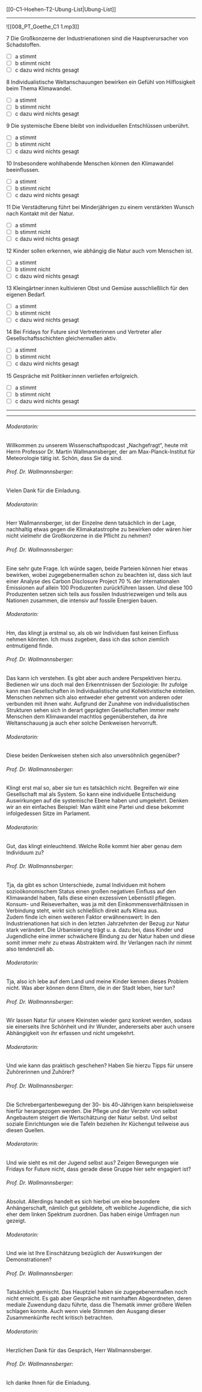 [[0-C1-Hoehen-T2-Ubung-List|Ubung-List]]

---

![[008_PT_Goethe_C1 1.mp3]]

7 Die Großkonzerne der Industrienationen sind die Hauptverursacher von Schadstoffen.  
- [ ] a stimmt  
- [ ] b stimmt nicht  
- [ ] c dazu wird nichts gesagt  

8 Individualistische Weltanschauungen bewirken ein Gefühl von Hilflosigkeit beim Thema Klimawandel.  
- [ ] a stimmt  
- [ ] b stimmt nicht  
- [ ] c dazu wird nichts gesagt  

9 Die systemische Ebene bleibt von individuellen Entschlüssen unberührt.  
- [ ] a stimmt  
- [ ] b stimmt nicht  
- [ ] c dazu wird nichts gesagt  

10 Insbesondere wohlhabende Menschen können den Klimawandel beeinflussen.  
- [ ] a stimmt  
- [ ] b stimmt nicht  
- [ ] c dazu wird nichts gesagt  

11 Die Verstädterung führt bei Minderjährigen zu einem verstärkten Wunsch nach Kontakt mit der Natur.  
- [ ] a stimmt  
- [ ] b stimmt nicht  
- [ ] c dazu wird nichts gesagt  

12 Kinder sollen erkennen, wie abhängig die Natur auch vom Menschen ist.  
- [ ] a stimmt  
- [ ] b stimmt nicht  
- [ ] c dazu wird nichts gesagt  

13 Kleingärtner:innen kultivieren Obst und Gemüse ausschließlich für den eigenen Bedarf.  
- [ ] a stimmt  
- [ ] b stimmt nicht  
- [ ] c dazu wird nichts gesagt  

14 Bei Fridays for Future sind Vertreterinnen und Vertreter aller Gesellschaftsschichten gleichermaßen aktiv.  
- [ ] a stimmt  
- [ ] b stimmt nicht  
- [ ] c dazu wird nichts gesagt  

15 Gespräche mit Politiker:innen verliefen erfolgreich.  
- [ ] a stimmt  
- [ ] b stimmt nicht  
- [ ] c dazu wird nichts gesagt  

---
---

###### Moderatorin:  
Willkommen zu unserem Wissenschaftspodcast „Nachgefragt“, heute mit Herrn Professor Dr. Martin Wallmannsberger, der am Max-Planck-Institut für Meteorologie tätig ist. Schön, dass Sie da sind.

###### Prof. Dr. Wallmannsberger:  
Vielen Dank für die Einladung.

###### Moderatorin:  
Herr Wallmannsberger, ist der Einzelne denn tatsächlich in der Lage, nachhaltig etwas gegen die Klimakatastrophe zu bewirken oder wären hier nicht vielmehr die Großkonzerne in die Pflicht zu nehmen?

###### Prof. Dr. Wallmannsberger:  
Eine sehr gute Frage. Ich würde sagen, beide Parteien können hier etwas bewirken, wobei zugegebenermaßen schon zu beachten ist, dass sich laut einer Analyse des Carbon Disclosure Project 70 % der internationalen Emissionen auf allein 100 Produzenten zurückführen lassen. Und diese 100 Produzenten setzen sich teils aus fossilen Industriezweigen und teils aus Nationen zusammen, die intensiv auf fossile Energien bauen.

###### Moderatorin:  
Hm, das klingt ja erstmal so, als ob wir Individuen fast keinen Einfluss nehmen könnten. Ich muss zugeben, dass ich das schon ziemlich entmutigend finde.

###### Prof. Dr. Wallmannsberger:  
Das kann ich verstehen. Es gibt aber auch andere Perspektiven hierzu. Bedienen wir uns doch mal den Erkenntnissen der Soziologie: Ihr zufolge kann man Gesellschaften in Individualistische und Kollektivistische einteilen. Menschen nehmen sich also entweder eher getrennt von anderen oder verbunden mit ihnen wahr. Aufgrund der Zunahme von individualistischen Strukturen sehen sich in derart geprägten Gesellschaften immer mehr Menschen dem Klimawandel machtlos gegenüberstehen, da ihre Weltanschauung ja auch eher solche Denkweisen hervorruft.

###### Moderatorin:  
Diese beiden Denkweisen stehen sich also unversöhnlich gegenüber?

###### Prof. Dr. Wallmannsberger:  
Klingt erst mal so, aber sie tun es tatsächlich nicht. Begreifen wir eine Gesellschaft mal als System. So kann eine individuelle Entscheidung Auswirkungen auf die systemische Ebene haben und umgekehrt. Denken wir an ein einfaches Beispiel: Man wählt eine Partei und diese bekommt infolgedessen Sitze im Parlament.

###### Moderatorin:  
Gut, das klingt einleuchtend. Welche Rolle kommt hier aber genau dem Individuum zu?

###### Prof. Dr. Wallmannsberger:  
Tja, da gibt es schon Unterschiede, zumal Individuen mit hohem sozioökonomischem Status einen großen negativen Einfluss auf den Klimawandel haben, falls diese einen exzessiven Lebensstil pflegen. Konsum- und Reiseverhalten, was ja mit den Einkommensverhältnissen in Verbindung steht, wirkt sich schließlich direkt aufs Klima aus.  
Zudem finde ich einen weiteren Faktor erwähnenswert: In den Industrienationen hat sich in den letzten Jahrzehnten der Bezug zur Natur stark verändert. Die Urbanisierung trägt u. a. dazu bei, dass Kinder und Jugendliche eine immer schwächere Bindung zu der Natur haben und diese somit immer mehr zu etwas Abstraktem wird. Ihr Verlangen nach ihr nimmt also tendenziell ab.

###### Moderatorin:  
Tja, also ich lebe auf dem Land und meine Kinder kennen dieses Problem nicht. Was aber können denn Eltern, die in der Stadt leben, hier tun?

###### Prof. Dr. Wallmannsberger:  
Wir lassen Natur für unsere Kleinsten wieder ganz konkret werden, sodass sie einerseits ihre Schönheit und ihr Wunder, andererseits aber auch unsere Abhängigkeit von ihr erfassen und nicht umgekehrt.

###### Moderatorin:  
Und wie kann das praktisch geschehen? Haben Sie hierzu Tipps für unsere Zuhörerinnen und Zuhörer?

###### Prof. Dr. Wallmannsberger:  
Die Schrebergartenbewegung der 30- bis 40-Jährigen kann beispielsweise hierfür herangezogen werden. Die Pflege und der Verzehr von selbst Angebautem steigert die Wertschätzung der Natur selbst. Und selbst soziale Einrichtungen wie die Tafeln beziehen ihr Küchengut teilweise aus diesen Quellen.

###### Moderatorin:  
Und wie sieht es mit der Jugend selbst aus? Zeigen Bewegungen wie Fridays for Future nicht, dass gerade diese Gruppe hier sehr engagiert ist?

###### Prof. Dr. Wallmannsberger:  
Absolut. Allerdings handelt es sich hierbei um eine besondere Anhängerschaft, nämlich gut gebildete, oft weibliche Jugendliche, die sich eher dem linken Spektrum zuordnen. Das haben einige Umfragen nun gezeigt.

###### Moderatorin:  
Und wie ist Ihre Einschätzung bezüglich der Auswirkungen der Demonstrationen?

###### Prof. Dr. Wallmannsberger:  
Tatsächlich gemischt. Das Hauptziel haben sie zugegebenermaßen noch nicht erreicht. Es gab aber Gespräche mit namhaften Abgeordneten, deren mediale Zuwendung dazu führte, dass die Thematik immer größere Wellen schlagen konnte. Auch wenn viele Stimmen den Ausgang dieser Zusammenkünfte recht kritisch betrachten.

###### Moderatorin:  
Herzlichen Dank für das Gespräch, Herr Wallmannsberger.

###### Prof. Dr. Wallmannsberger:  
Ich danke Ihnen für die Einladung.